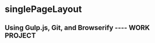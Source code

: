 # singlePageLayout
Using Gulp.js, Git, and Browserify ---- WORK PROJECT
----------------------------------------------------
